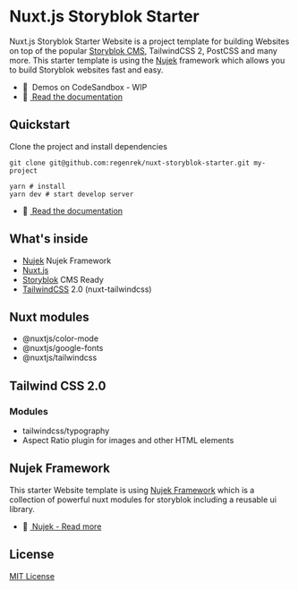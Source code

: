 # Nuxt.js Storyblok Starter

Nuxt.js Storyblok Starter Website is a project template for building Websites on top of the popular [Storyblok CMS](https://www.storyblok.com/), TailwindCSS 2, PostCSS and many more. This starter template is using the [Nujek](https://github.com/regenrek/nujek) framework which allows you to build Storyblok websites fast and easy.

- 🎲 &nbsp;Demos on CodeSandbox - WIP
- 📖 [&nbsp;Read the documentation](https://nuxt-storyblok-starter-docs.vercel.app/)

## Quickstart

Clone the project and install dependencies
```
git clone git@github.com:regenrek/nuxt-storyblok-starter.git my-project

yarn # install
yarn dev # start develop server
```

- 📖 [&nbsp;Read the documentation](https://nuxt-storyblok-starter-docs.vercel.app/)

## What's inside

* [Nujek](https://nujek-docs.vercel.app/) Nujek Framework
* [Nuxt.js](https://nuxtjs.org/)
* [Storyblok](https://www.storyblok.com/) CMS Ready
* [TailwindCSS](https://tailwindcss.com/) 2.0 (nuxt-tailwindcss)

## Nuxt modules

* @nuxtjs/color-mode
* @nuxtjs/google-fonts
* @nuxtjs/tailwindcss

## Tailwind CSS 2.0

### Modules

* tailwindcss/typography
* Aspect Ratio plugin for images and other HTML elements

## Nujek Framework

This starter Website template is using [Nujek Framework](https://nujek-docs.vercel.app/) which is a collection of powerful nuxt modules for storyblok including a reusable ui library.

- 📖 [&nbsp;Nujek - Read more](https://nujek-docs.vercel.app/)

## License

[MIT License](./LICENSE)



